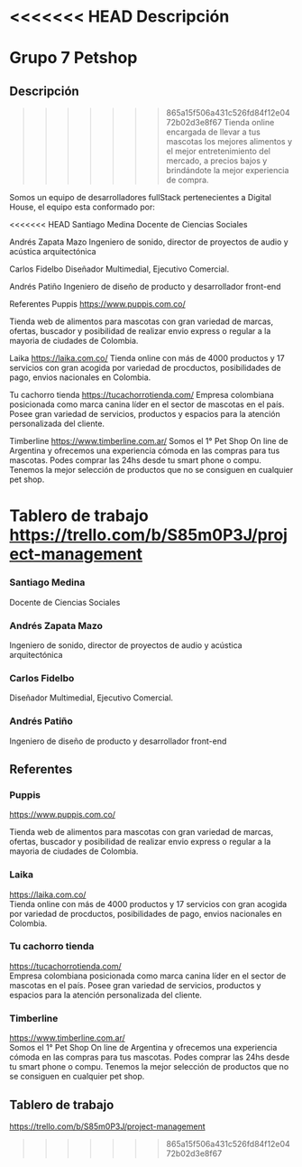 <<<<<<< HEAD
Descripción
=======
# Grupo 7 Petshop

## Descripción

>>>>>>> 865a15f506a431c526fd84f12e0472b02d3e8f67
Tienda online encargada de llevar a tus mascotas los mejores alimentos y el mejor entretenimiento del mercado, a precios bajos y brindándote la mejor experiencia de compra.

Somos un equipo de desarrolladores fullStack pertenecientes a Digital House, el equipo esta conformado por:

<<<<<<< HEAD
Santiago Medina
Docente de Ciencias Sociales

Andrés Zapata Mazo
Ingeniero de sonido, director de proyectos de audio y acústica arquitectónica

Carlos Fidelbo
Diseñador Multimedial, Ejecutivo Comercial.

Andrés Patiño
Ingeniero de diseño de producto y desarrollador front-end

Referentes
Puppis
https://www.puppis.com.co/

Tienda web de alimentos para mascotas con gran variedad de marcas, ofertas, buscador y posibilidad de realizar envio express o regular a la mayoria de ciudades de Colombia.

Laika
https://laika.com.co/
Tienda online con más de 4000 productos y 17 servicios con gran acogida por variedad de procductos, posibilidades de pago, envios nacionales en Colombia.

Tu cachorro tienda
https://tucachorrotienda.com/
Empresa colombiana posicionada como marca canina líder en el sector de mascotas en el país. Posee gran variedad de servicios, productos y espacios para la atención personalizada del cliente.

Timberline
https://www.timberline.com.ar/
Somos el 1° Pet Shop On line de Argentina y ofrecemos una experiencia cómoda en las compras para tus mascotas. Podes comprar las 24hs desde tu smart phone o compu. Tenemos la mejor selección de productos que no se consiguen en cualquier pet shop.

Tablero de trabajo
https://trello.com/b/S85m0P3J/project-management
=======
### Santiago Medina

Docente de Ciencias Sociales

### Andrés Zapata Mazo <br />

Ingeniero de sonido, director de proyectos de audio y acústica arquitectónica

### Carlos Fidelbo

Diseñador Multimedial, Ejecutivo Comercial.

### Andrés Patiño <br />

Ingeniero de diseño de producto y desarrollador front-end

## Referentes

### Puppis<br />

https://www.puppis.com.co/ <br />

Tienda web de alimentos para mascotas con gran variedad de marcas, ofertas, buscador y posibilidad de realizar envio express o regular a la mayoria de ciudades de Colombia.

### Laika<br />

https://laika.com.co/ <br />
Tienda online con más de 4000 productos y 17 servicios con gran acogida por variedad de procductos, posibilidades de pago, envios nacionales en Colombia.

### Tu cachorro tienda<br />

https://tucachorrotienda.com/ <br />
Empresa colombiana posicionada como marca canina líder en el sector de mascotas en el país. Posee gran variedad de servicios, productos y espacios para la atención personalizada del cliente.

### Timberline <br />

https://www.timberline.com.ar/ <br />
Somos el 1° Pet Shop On line de Argentina y ofrecemos una experiencia cómoda en las compras para tus mascotas. Podes comprar las 24hs desde tu smart phone o compu. Tenemos la mejor selección de productos que no se consiguen en cualquier pet shop.

## Tablero de trabajo

https://trello.com/b/S85m0P3J/project-management
>>>>>>> 865a15f506a431c526fd84f12e0472b02d3e8f67
